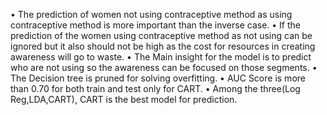 • The prediction of women not using contraceptive method as using contraceptive method is more important than the inverse case.
• If the prediction of the women using contraceptive method as not using can be ignored but it also should not be high as the cost for resources in creating awareness will go to waste.
• The Main insight for the model is to predict who are not using so the awareness can be focused on those segments.
• The Decision tree is pruned for solving overfitting.
• AUC Score is more than 0.70 for both train and test only for CART.
• Among the three(Log Reg,LDA,CART), CART is the best model for prediction.
